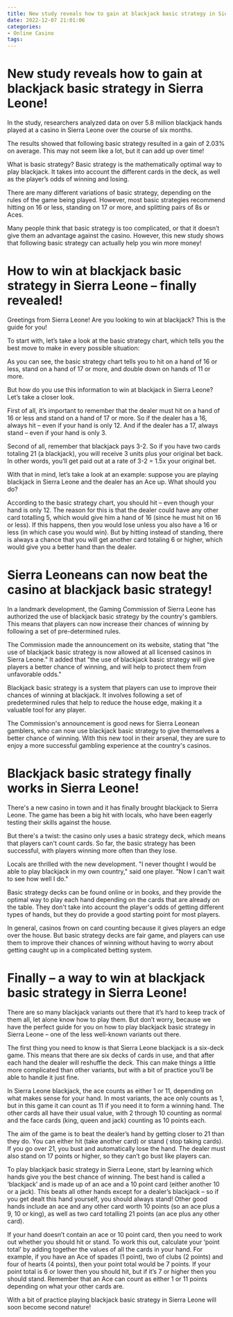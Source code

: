 ```yaml
---
title: New study reveals how to gain at blackjack basic strategy in Sierra Leone!
date: 2022-12-07 21:01:06
categories:
- Online Casino
tags:
---
```



#  New study reveals how to gain at blackjack basic strategy in Sierra Leone!

In the study, researchers analyzed data on over 5.8 million blackjack hands played at a casino in Sierra Leone over the course of six months.

The results showed that following basic strategy resulted in a gain of 2.03% on average. This may not seem like a lot, but it can add up over time!

What is basic strategy? Basic strategy is the mathematically optimal way to play blackjack. It takes into account the different cards in the deck, as well as the player’s odds of winning and losing.

There are many different variations of basic strategy, depending on the rules of the game being played. However, most basic strategies recommend hitting on 16 or less, standing on 17 or more, and splitting pairs of 8s or Aces.

Many people think that basic strategy is too complicated, or that it doesn’t give them an advantage against the casino. However, this new study shows that following basic strategy can actually help you win more money!

#  How to win at blackjack basic strategy in Sierra Leone – finally revealed!

Greetings from Sierra Leone! Are you looking to win at blackjack? This is the guide for you!

To start with, let’s take a look at the basic strategy chart, which tells you the best move to make in every possible situation:

As you can see, the basic strategy chart tells you to hit on a hand of 16 or less, stand on a hand of 17 or more, and double down on hands of 11 or more.

But how do you use this information to win at blackjack in Sierra Leone? Let’s take a closer look.

First of all, it’s important to remember that the dealer must hit on a hand of 16 or less and stand on a hand of 17 or more. So if the dealer has a 16, always hit – even if your hand is only 12. And if the dealer has a 17, always stand – even if your hand is only 3.

Second of all, remember that blackjack pays 3-2. So if you have two cards totaling 21 (a blackjack), you will receive 3 units plus your original bet back. In other words, you’ll get paid out at a rate of 3-2 = 1.5x your original bet.

With that in mind, let’s take a look at an example: suppose you are playing blackjack in Sierra Leone and the dealer has an Ace up. What should you do?

According to the basic strategy chart, you should hit – even though your hand is only 12. The reason for this is that the dealer could have any other card totalling 5, which would give him a hand of 16 (since he must hit on 16 or less). If this happens, then you would lose unless you also have a 16 or less (in which case you would win). But by hitting instead of standing, there is always a chance that you will get another card totaling 6 or higher, which would give you a better hand than the dealer.

#  Sierra Leoneans can now beat the casino at blackjack basic strategy!

In a landmark development, the Gaming Commission of Sierra Leone has authorized the use of blackjack basic strategy by the country's gamblers. This means that players can now increase their chances of winning by following a set of pre-determined rules.

The Commission made the announcement on its website, stating that "the use of blackjack basic strategy is now allowed at all licensed casinos in Sierra Leone." It added that "the use of blackjack basic strategy will give players a better chance of winning, and will help to protect them from unfavorable odds."

Blackjack basic strategy is a system that players can use to improve their chances of winning at blackjack. It involves following a set of predetermined rules that help to reduce the house edge, making it a valuable tool for any player.

The Commission's announcement is good news for Sierra Leonean gamblers, who can now use blackjack basic strategy to give themselves a better chance of winning. With this new tool in their arsenal, they are sure to enjoy a more successful gambling experience at the country's casinos.

#  Blackjack basic strategy finally works in Sierra Leone!

There's a new casino in town and it has finally brought blackjack to Sierra Leone. The game has been a big hit with locals, who have been eagerly testing their skills against the house.

But there's a twist: the casino only uses a basic strategy deck, which means that players can't count cards. So far, the basic strategy has been successful, with players winning more often than they lose.

Locals are thrilled with the new development. "I never thought I would be able to play blackjack in my own country," said one player. "Now I can't wait to see how well I do."

Basic strategy decks can be found online or in books, and they provide the optimal way to play each hand depending on the cards that are already on the table. They don't take into account the player's odds of getting different types of hands, but they do provide a good starting point for most players.

In general, casinos frown on card counting because it gives players an edge over the house. But basic strategy decks are fair game, and players can use them to improve their chances of winning without having to worry about getting caught up in a complicated betting system.

#  Finally – a way to win at blackjack basic strategy in Sierra Leone!

There are so many blackjack variants out there that it’s hard to keep track of them all, let alone know how to play them. But don’t worry, because we have the perfect guide for you on how to play blackjack basic strategy in Sierra Leone – one of the less well-known variants out there.

The first thing you need to know is that Sierra Leone blackjack is a six-deck game. This means that there are six decks of cards in use, and that after each hand the dealer will reshuffle the deck. This can make things a little more complicated than other variants, but with a bit of practice you’ll be able to handle it just fine.

In Sierra Leone blackjack, the ace counts as either 1 or 11, depending on what makes sense for your hand. In most variants, the ace only counts as 1, but in this game it can count as 11 if you need it to form a winning hand. The other cards all have their usual value, with 2 through 10 counting as normal and the face cards (king, queen and jack) counting as 10 points each.

The aim of the game is to beat the dealer’s hand by getting closer to 21 than they do. You can either hit (take another card) or stand ( stop taking cards). If you go over 21, you bust and automatically lose the hand. The dealer must also stand on 17 points or higher, so they can’t go bust like players can.

To play blackjack basic strategy in Sierra Leone, start by learning which hands give you the best chance of winning. The best hand is called a ‘blackjack’ and is made up of an ace and a 10 point card (either another 10 or a jack). This beats all other hands except for a dealer’s blackjack – so if you get dealt this hand yourself, you should always stand! Other good hands include an ace and any other card worth 10 points (so an ace plus a 9, 10 or king), as well as two card totalling 21 points (an ace plus any other card).

If your hand doesn’t contain an ace or 10 point card, then you need to work out whether you should hit or stand. To work this out, calculate your ‘point total’ by adding together the values of all the cards in your hand. For example, if you have an Ace of spades (1 point), two of clubs (2 points) and four of hearts (4 points), then your point total would be 7 points. If your point total is 6 or lower then you should hit, but if it’s 7 or higher then you should stand. Remember that an Ace can count as either 1 or 11 points depending on what your other cards are.

With a bit of practice playing blackjack basic strategy in Sierra Leone will soon become second nature!